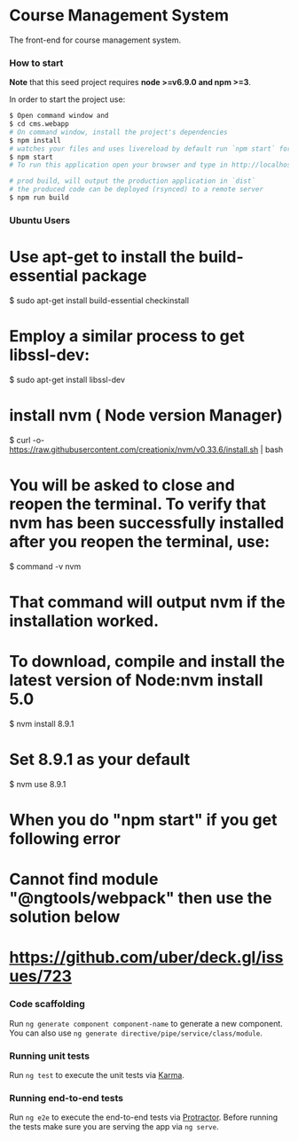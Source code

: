 # Course Management System
The front-end for course management system.

### How to start
**Note** that this seed project requires  **node >=v6.9.0 and npm >=3**.

In order to start the project use:
```bash
$ Open command window and  
$ cd cms.webapp
# On command window, install the project's dependencies
$ npm install
# watches your files and uses livereload by default run `npm start` for a dev server. Navigate to `http://localhost:4200/`. The app will automatically reload if you change any of the source files.
$ npm start
# To run this application open your browser and type in http://localhost:4200

# prod build, will output the production application in `dist`
# the produced code can be deployed (rsynced) to a remote server
$ npm run build
```
### Ubuntu Users
# Use apt-get to install the build-essential package
$ sudo apt-get install build-essential checkinstall

# Employ a similar process to get libssl-dev:
$ sudo apt-get install libssl-dev

# install nvm ( Node version Manager)
$ curl -o- https://raw.githubusercontent.com/creationix/nvm/v0.33.6/install.sh | bash

# You will be asked to close and reopen the terminal. To verify that nvm has been successfully installed after you reopen the terminal, use:
$ command -v nvm
# That command will output nvm if the installation worked.

# To download, compile and install the latest version of Node:nvm install 5.0
$ nvm install 8.9.1

# Set 8.9.1 as your default
$ nvm use 8.9.1

# When you do "npm start" if you get following error
# Cannot find module "@ngtools/webpack" then use the solution below
# https://github.com/uber/deck.gl/issues/723

### Code scaffolding

Run `ng generate component component-name` to generate a new component. You can also use `ng generate directive/pipe/service/class/module`.

### Running unit tests

Run `ng test` to execute the unit tests via [Karma](https://karma-runner.github.io).

### Running end-to-end tests

Run `ng e2e` to execute the end-to-end tests via [Protractor](http://www.protractortest.org/).
Before running the tests make sure you are serving the app via `ng serve`.
